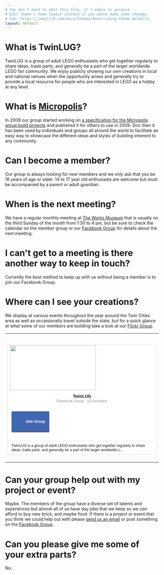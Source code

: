 ```yaml
---
# You don't need to edit this file, it's empty on purpose.
# Edit theme's home layout instead if you wanna make some changes
# See: https://jekyllrb.com/docs/themes/#overriding-theme-defaults
layout: default
---
```

# What is TwinLUG?

TwinLUG is a group of adult LEGO enthusiasts who get together regularly to share ideas, trade parts, and generally be a part of the larger worldwide LEGO fan community. We enjoy publicly showing our own creations in local and national venues when the opportunity arises and generally try to provide a local resource for people who are interested in LEGO as a hobby at any level.

# What is [Micropolis](micropolis-micro-city-standard)?

In 2008 our group started working on [a specification for the Micropolis group build projects](micropolis-micro-city-standard) and published it for others to use in 2009. Sinc then it has been used by individuals and groups all around the world to facilitate an easy way to showcase the different ideas and styles of building inherent to any community.

# Can I become a member?

Our group is always looking for new members and we only ask that you be 18 years of age or older. 14 to 17 year old enthusiasts are welcome but must be accompanied by a parent or adult guardian.

# When is the next meeting?

We have a regular monthly meeting at [The Works Museum](https://theworks.org/) that is usually on the third Sunday of the month from 1:30 to 4 pm, but be sure to check the calendar on the member group or our [Facebook Group](https://www.facebook.com/groups/TWINLUG/) for details about the next meeting.

# I can't get to a meeting is there another way to keep in touch?

Currently the best method to keep up with us without being a member is to join our Facebook Group.

<div class="fb-page" data-href="https://www.facebook.com/groups/TWINLUG/" data-tabs="events" data-width="500" data-small-header="true" data-adapt-container-width="true" data-hide-cover="false" data-show-facepile="true"></div>

# Where can I see your creations?

We display at various events throughout the year around the Twin Cities area as well as occaisionally travel outside the state, but for a quick glance at what some of our members are building take a look at our [Flickr Group](https://www.flickr.com/groups/twinlug/pool/).

<table border="0" width="500" cellspacing="0" cellpadding="0" style="border-collapse:collapse;"><tr style=""><td height="28" style="line-height:28px;">&nbsp;</td></tr><tr><td style=""><table border="0" width="280" cellspacing="0" cellpadding="0" style="border-collapse:separate;background-color:#ffffff;border:1px solid #dddfe2;border-radius:3px;font-family:Helvetica, Arial, sans-serif;margin:0px auto;"><tr style="padding-bottom: 8px;"><td style=""><img class="img" src="https://scontent.ffcm1-1.fna.fbcdn.net/v/t1.0-0/c0.0.591.308/p320x320/11164632_10106072328217510_2170169718365033424_n.jpg?_nc_cat=0&amp;oh=cfc2a49ac067b83da917f5cb326180c8&amp;oe=5C0C400F" width="280" height="146" alt="" /></td></tr><tr><td style="font-size:14px;font-weight:bold;padding:8px 8px 0px 8px;text-align:center;">TwinLUG</td></tr><tr><td style="color:#90949c;font-size:12px;font-weight:normal;text-align:center;">Facebook Group · 52 members</td></tr><tr><td style="padding:8px 12px 12px 12px;"><table border="0" cellspacing="0" cellpadding="0" style="border-collapse:collapse;width:100%;"><tr><td style="background-color:#4267b2;border-radius:3px;text-align:center;"><a style="color:#3b5998;text-decoration:none;cursor:pointer;width:100%;" href="https://www.facebook.com/plugins/group/join/popup/?group_id=145024018875429&amp;source=email_campaign_plugin" target="_blank" rel="noopener"><table border="0" cellspacing="0" cellpadding="3" align="center" style="border-collapse:collapse;"><tr><td style="border-bottom:3px solid #4267b2;border-top:3px solid #4267b2;"><img width="16" src="https://facebook.com/images/groups/plugin/email/app_fb_32_fig_white.png" /></td><td style="border-bottom:3px solid #4267b2;border-top:3px solid #4267b2;color:#FFF;font-family:Helvetica, Arial, sans-serif;font-size:12px;font-weight:bold;">Join Group</td></tr></table></a></td></tr></table></td></tr><tr><td style="border-top:1px solid #dddfe2;font-size:12px;padding:8px 12px;">TwinLUG is a group of adult LEGO enthusiasts who get together regularly to share ideas, trade parts, and generally be a part of the larger worldwide L...</td></tr></table></td></tr><tr style=""><td height="14" style="line-height:14px;">&nbsp;</td></tr></table>

# Can your group help out with my project or event?

Maybe. The members of the group have a diverse set of talents and experiences but almost all of us have day jobs that we keep so we can afford to buy new brick, and maybe food. If there is a project or event that you think we could help out with please [send us an email](mailto:contact@twinlug.com) or post something on the [Facebook Group](https://www.facebook.com/groups/TWINLUG/).

# Can you please give me some of your extra parts?

No.
